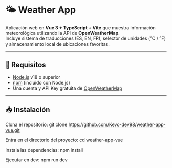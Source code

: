 # 🌤 Weather App

Aplicación web en **Vue 3 + TypeScript + Vite** que muestra información meteorológica utilizando la API de **OpenWeatherMap**.  
Incluye sistema de traducciones (ES, EN, FR), selector de unidades (°C / °F) y almacenamiento local de ubicaciones favoritas.

---

## 🚀 Requisitos

- [Node.js](https://nodejs.org/) v18 o superior
- [npm](https://www.npmjs.com/) (incluido con Node.js)
- Una cuenta y API Key gratuita de [OpenWeatherMap](https://openweathermap.org/api)

---

## 📥 Instalación

Clona el repositorio:
git clone https://github.com/Kevo-dev98/weather-app-vue.git

Entra en el directorio del proyecto:
cd weather-app-vue

Instala las dependencias:
npm install

Ejecutar en dev:
npm run dev

